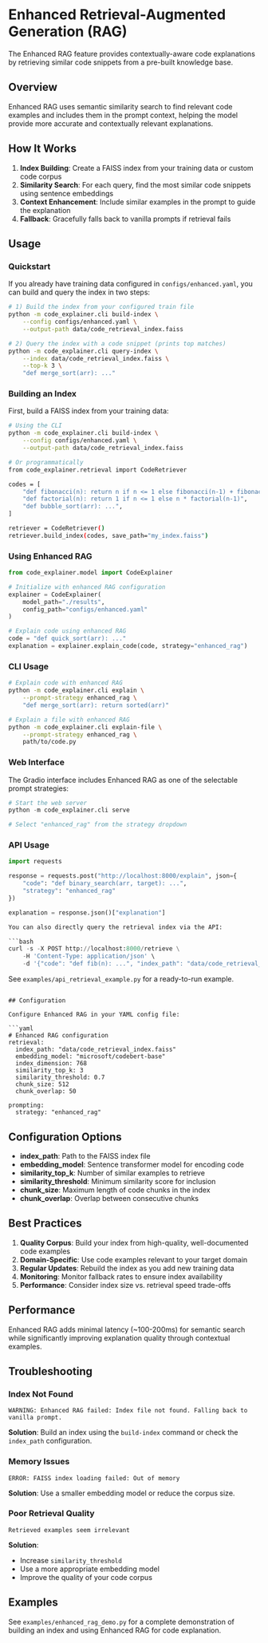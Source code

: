 # Enhanced Retrieval-Augmented Generation (RAG)

The Enhanced RAG feature provides contextually-aware code explanations by retrieving similar code snippets from a pre-built knowledge base.

## Overview

Enhanced RAG uses semantic similarity search to find relevant code examples and includes them in the prompt context, helping the model provide more accurate and contextually relevant explanations.

## How It Works

1. **Index Building**: Create a FAISS index from your training data or custom code corpus
2. **Similarity Search**: For each query, find the most similar code snippets using sentence embeddings
3. **Context Enhancement**: Include similar examples in the prompt to guide the explanation
4. **Fallback**: Gracefully falls back to vanilla prompts if retrieval fails

## Usage

### Quickstart

If you already have training data configured in `configs/enhanced.yaml`, you can build and query the index in two steps:

```bash
# 1) Build the index from your configured train file
python -m code_explainer.cli build-index \
    --config configs/enhanced.yaml \
    --output-path data/code_retrieval_index.faiss

# 2) Query the index with a code snippet (prints top matches)
python -m code_explainer.cli query-index \
    --index data/code_retrieval_index.faiss \
    --top-k 3 \
    "def merge_sort(arr): ..."
```

### Building an Index

First, build a FAISS index from your training data:

```bash
# Using the CLI
python -m code_explainer.cli build-index \
    --config configs/enhanced.yaml \
    --output-path data/code_retrieval_index.faiss

# Or programmatically
from code_explainer.retrieval import CodeRetriever

codes = [
    "def fibonacci(n): return n if n <= 1 else fibonacci(n-1) + fibonacci(n-2)",
    "def factorial(n): return 1 if n <= 1 else n * factorial(n-1)",
    "def bubble_sort(arr): ...",
]

retriever = CodeRetriever()
retriever.build_index(codes, save_path="my_index.faiss")
```

### Using Enhanced RAG

```python
from code_explainer.model import CodeExplainer

# Initialize with enhanced RAG configuration
explainer = CodeExplainer(
    model_path="./results",
    config_path="configs/enhanced.yaml"
)

# Explain code using enhanced RAG
code = "def quick_sort(arr): ..."
explanation = explainer.explain_code(code, strategy="enhanced_rag")
```

### CLI Usage

```bash
# Explain code with enhanced RAG
python -m code_explainer.cli explain \
    --prompt-strategy enhanced_rag \
    "def merge_sort(arr): return sorted(arr)"

# Explain a file with enhanced RAG
python -m code_explainer.cli explain-file \
    --prompt-strategy enhanced_rag \
    path/to/code.py
```

### Web Interface

The Gradio interface includes Enhanced RAG as one of the selectable prompt strategies:

```python
# Start the web server
python -m code_explainer.cli serve

# Select "enhanced_rag" from the strategy dropdown
```

### API Usage

```python
import requests

response = requests.post("http://localhost:8000/explain", json={
    "code": "def binary_search(arr, target): ...",
    "strategy": "enhanced_rag"
})

explanation = response.json()["explanation"]

You can also directly query the retrieval index via the API:

```bash
curl -s -X POST http://localhost:8000/retrieve \
    -H 'Content-Type: application/json' \
    -d '{"code": "def fib(n): ...", "index_path": "data/code_retrieval_index.faiss", "top_k": 3}' | jq
```

See `examples/api_retrieval_example.py` for a ready-to-run example.
```

## Configuration

Configure Enhanced RAG in your YAML config file:

```yaml
# Enhanced RAG configuration
retrieval:
  index_path: "data/code_retrieval_index.faiss"
  embedding_model: "microsoft/codebert-base"
  index_dimension: 768
  similarity_top_k: 3
  similarity_threshold: 0.7
  chunk_size: 512
  chunk_overlap: 50

prompting:
  strategy: "enhanced_rag"
```

## Configuration Options

- **index_path**: Path to the FAISS index file
- **embedding_model**: Sentence transformer model for encoding code
- **similarity_top_k**: Number of similar examples to retrieve
- **similarity_threshold**: Minimum similarity score for inclusion
- **chunk_size**: Maximum length of code chunks in the index
- **chunk_overlap**: Overlap between consecutive chunks

## Best Practices

1. **Quality Corpus**: Build your index from high-quality, well-documented code examples
2. **Domain-Specific**: Use code examples relevant to your target domain
3. **Regular Updates**: Rebuild the index as you add new training data
4. **Monitoring**: Monitor fallback rates to ensure index availability
5. **Performance**: Consider index size vs. retrieval speed trade-offs

## Performance

Enhanced RAG adds minimal latency (~100-200ms) for semantic search while significantly improving explanation quality through contextual examples.

## Troubleshooting

### Index Not Found
```
WARNING: Enhanced RAG failed: Index file not found. Falling back to vanilla prompt.
```
**Solution**: Build an index using the `build-index` command or check the `index_path` configuration.

### Memory Issues
```
ERROR: FAISS index loading failed: Out of memory
```
**Solution**: Use a smaller embedding model or reduce the corpus size.

### Poor Retrieval Quality
```
Retrieved examples seem irrelevant
```
**Solution**: 
- Increase `similarity_threshold`
- Use a more appropriate embedding model
- Improve the quality of your code corpus

## Examples

See `examples/enhanced_rag_demo.py` for a complete demonstration of building an index and using Enhanced RAG for code explanation.
